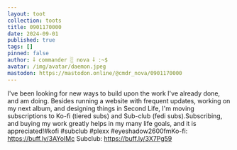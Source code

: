 ```yaml
---
layout: toot
collection: toots
title: 0901170000
date: 2024-09-01
published: true
tags: []
pinned: false
author: ⸸ commander ░ nova ⸸ :~$
avatar: /img/avatar/daemon.jpeg
mastodon: https://mastodon.online/@cmdr_nova/0901170000
---
```


I've been looking for new ways to build upon the work I've already done, and am doing. Besides running a website with frequent updates, working on my next album, and designing things in Second Life, I'm moving subscriptions to Ko-fi (tiered subs) and Sub-club (fedi subs).Subscribing, and buying my work greatly helps in my many life goals, and it is appreciated!#kofi #subclub #plexx #eyeshadow2600fmKo-fi: https://buff.ly/3AYoIMc Subclub: https://buff.ly/3X7Pg59
